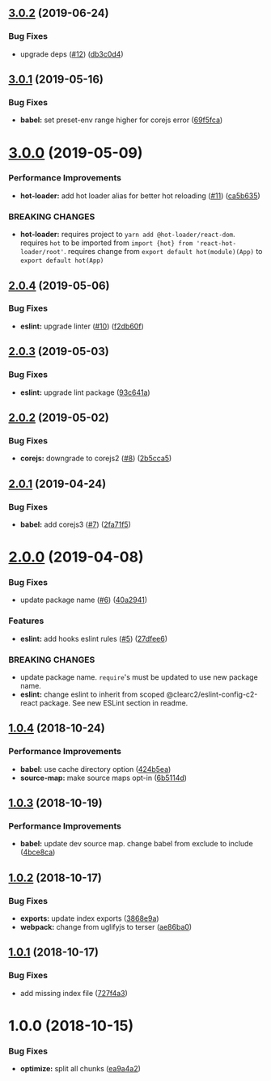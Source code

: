## [3.0.2](https://github.com/ClearC2/c2-react-config/compare/v3.0.1...v3.0.2) (2019-06-24)


### Bug Fixes

* upgrade deps ([#12](https://github.com/ClearC2/c2-react-config/issues/12)) ([db3c0d4](https://github.com/ClearC2/c2-react-config/commit/db3c0d4))

## [3.0.1](https://github.com/ClearC2/c2-react-config/compare/v3.0.0...v3.0.1) (2019-05-16)


### Bug Fixes

* **babel:** set preset-env range higher for corejs error ([69f5fca](https://github.com/ClearC2/c2-react-config/commit/69f5fca))

# [3.0.0](https://github.com/ClearC2/c2-react-config/compare/v2.0.4...v3.0.0) (2019-05-09)


### Performance Improvements

* **hot-loader:** add hot loader alias for better hot reloading ([#11](https://github.com/ClearC2/c2-react-config/issues/11)) ([ca5b635](https://github.com/ClearC2/c2-react-config/commit/ca5b635))


### BREAKING CHANGES

* **hot-loader:** requires project to `yarn add @hot-loader/react-dom`. requires `hot` to be imported from `import {hot} from 'react-hot-loader/root'`.
requires change from `export default hot(module)(App)` to `export default hot(App)`

## [2.0.4](https://github.com/ClearC2/c2-react-config/compare/v2.0.3...v2.0.4) (2019-05-06)


### Bug Fixes

* **eslint:** upgrade linter ([#10](https://github.com/ClearC2/c2-react-config/issues/10)) ([f2db60f](https://github.com/ClearC2/c2-react-config/commit/f2db60f))

## [2.0.3](https://github.com/ClearC2/c2-react-config/compare/v2.0.2...v2.0.3) (2019-05-03)


### Bug Fixes

* **eslint:** upgrade lint package ([93c641a](https://github.com/ClearC2/c2-react-config/commit/93c641a))

## [2.0.2](https://github.com/ClearC2/c2-react-config/compare/v2.0.1...v2.0.2) (2019-05-02)


### Bug Fixes

* **corejs:** downgrade to corejs2 ([#8](https://github.com/ClearC2/c2-react-config/issues/8)) ([2b5cca5](https://github.com/ClearC2/c2-react-config/commit/2b5cca5))

## [2.0.1](https://github.com/ClearC2/c2-react-config/compare/v2.0.0...v2.0.1) (2019-04-24)


### Bug Fixes

* **babel:** add corejs3 ([#7](https://github.com/ClearC2/c2-react-config/issues/7)) ([2fa71f5](https://github.com/ClearC2/c2-react-config/commit/2fa71f5))

# [2.0.0](https://github.com/ClearC2/c2-react-config/compare/v1.0.4...v2.0.0) (2019-04-08)


### Bug Fixes

* update package name ([#6](https://github.com/ClearC2/c2-react-config/issues/6)) ([40a2941](https://github.com/ClearC2/c2-react-config/commit/40a2941))


### Features

* **eslint:** add hooks eslint rules ([#5](https://github.com/ClearC2/c2-react-config/issues/5)) ([27dfee6](https://github.com/ClearC2/c2-react-config/commit/27dfee6))


### BREAKING CHANGES

* update package name. `require`'s must be updated to use new package name.
* **eslint:** change eslint to inherit from scoped @clearc2/eslint-config-c2-react package. See new ESLint section in readme.

## [1.0.4](https://github.com/ClearC2/c2-react-config/compare/v1.0.3...v1.0.4) (2018-10-24)


### Performance Improvements

* **babel:** use cache directory option ([424b5ea](https://github.com/ClearC2/c2-react-config/commit/424b5ea))
* **source-map:** make source maps opt-in ([6b5114d](https://github.com/ClearC2/c2-react-config/commit/6b5114d))

## [1.0.3](https://github.com/ClearC2/c2-react-config/compare/v1.0.2...v1.0.3) (2018-10-19)


### Performance Improvements

* **babel:** update dev source map. change babel from exclude to include ([4bce8ca](https://github.com/ClearC2/c2-react-config/commit/4bce8ca))

## [1.0.2](https://github.com/ClearC2/c2-react-config/compare/v1.0.1...v1.0.2) (2018-10-17)


### Bug Fixes

* **exports:** update index exports ([3868e9a](https://github.com/ClearC2/c2-react-config/commit/3868e9a))
* **webpack:** change from uglifyjs to terser ([ae86ba0](https://github.com/ClearC2/c2-react-config/commit/ae86ba0))

## [1.0.1](https://github.com/ClearC2/c2-react-config/compare/v1.0.0...v1.0.1) (2018-10-17)


### Bug Fixes

* add missing index file ([727f4a3](https://github.com/ClearC2/c2-react-config/commit/727f4a3))

# 1.0.0 (2018-10-15)


### Bug Fixes

* **optimize:** split all chunks ([ea9a4a2](https://github.com/ClearC2/c2-react-config/commit/ea9a4a2))

